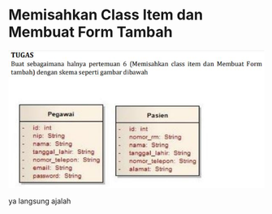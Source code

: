 # Memisahkan Class Item dan Membuat Form Tambah

<img src="https://github.com/Jauhariq/Mobile-programming/raw/klinik_app2/assets/pertemuan6.JPG"/>

ya langsung ajalah 
